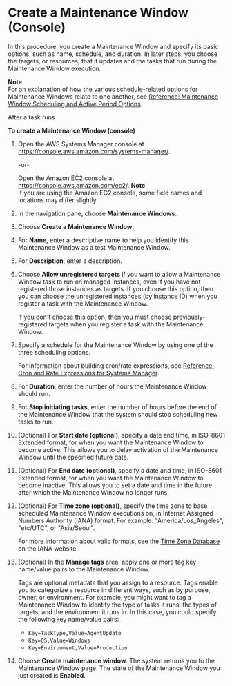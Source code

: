 # Create a Maintenance Window \(Console\)<a name="sysman-maintenance-create-mw"></a>

In this procedure, you create a Maintenance Window and specify its basic options, such as name, schedule, and duration\. In later steps, you choose the targets, or resources, that it updates and the tasks that run during the Maintenance Window execution\.

**Note**  
For an explanation of how the various schedule\-related options for Maintenance Windows relate to one another, see [Reference: Maintenance Window Scheduling and Active Period Options](reference-maintenance-windows-schedule-options.md)\.

After a task runs

**To create a Maintenance Window \(console\)**

1. Open the AWS Systems Manager console at [https://console\.aws\.amazon\.com/systems\-manager/](https://console.aws.amazon.com/systems-manager/)\.

   \-or\-

   Open the Amazon EC2 console at [https://console\.aws\.amazon\.com/ec2/](https://console.aws.amazon.com/ec2/)\.
**Note**  
If you are using the Amazon EC2 console, some field names and locations may differ slightly\.

1. In the navigation pane, choose **Maintenance Windows**\. 

1. Choose **Create a Maintenance Window**\.

1. For **Name**, enter a descriptive name to help you identify this Maintenance Window as a test Maintenance Window\.

1. For **Description**, enter a description\.

1. Choose **Allow unregistered targets** if you want to allow a Maintenance Window task to run on managed instances, even if you have not registered those instances as targets\. If you choose this option, then you can choose the unregistered instances \(by instance ID\) when you register a task with the Maintenance Window\.

   If you don't choose this option, then you must choose previously\-registered targets when you register a task with the Maintenance Window\.

1. Specify a schedule for the Maintenance Window by using one of the three scheduling options\.

   For information about building cron/rate expressions, see [Reference: Cron and Rate Expressions for Systems Manager](reference-cron-and-rate-expressions.md)\.

1. For **Duration**, enter the number of hours the Maintenance Window should run\.

1. For **Stop initiating tasks**, enter the number of hours before the end of the Maintenance Window that the system should stop scheduling new tasks to run\.

1. \(Optional\) For **Start date \(optional\)**, specify a date and time, in ISO\-8601 Extended format, for when you want the Maintenance Window to become active\. This allows you to delay activation of the Maintenance Window until the specified future date\.

1. \(Optional\) For **End date \(optional\)**, specify a date and time, in ISO\-8601 Extended format, for when you want the Maintenance Window to become inactive\. This allows you to set a date and time in the future after which the Maintenance Window no longer runs\.

1. \(Optional\) For **Time zone \(optional\)**, specify the time zone to base scheduled Maintenance Window executions on, in Internet Assigned Numbers Authority \(IANA\) format\. For example: "America/Los\_Angeles", "etc/UTC", or "Asia/Seoul"\.

   For more information about valid formats, see the [Time Zone Database](https://www.iana.org/time-zones) on the IANA website\.

1. \(Optional\) In the **Manage tags** area, apply one or more tag key name/value pairs to the Maintenance Window\.

   Tags are optional metadata that you assign to a resource\. Tags enable you to categorize a resource in different ways, such as by purpose, owner, or environment\. For example, you might want to tag a Maintenance Window to identify the type of tasks it runs, the types of targets, and the environment it runs in\. In this case, you could specify the following key name/value pairs:
   + `Key=TaskType,Value=AgentUpdate`
   + `Key=OS,Value=Windows`
   + `Key=Environment,Value=Production`

1. Choose **Create maintenance window**\. The system returns you to the Maintenance Window page\. The state of the Maintenance Window you just created is **Enabled**\.
